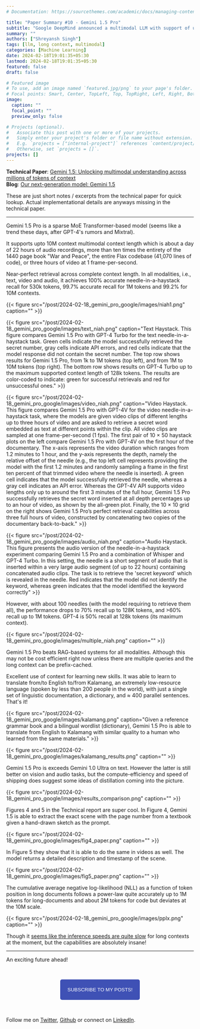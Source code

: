 ```yaml
---
# Documentation: https://sourcethemes.com/academic/docs/managing-content/

title: "Paper Summary #10 - Gemini 1.5 Pro"
subtitle: "Google DeepMind announced a multimodal LLM with support of up to 10M context length."
summary: ""
authors: ["Shreyansh Singh"]
tags: [llm, long context, multimodal]
categories: [Machine Learning]
date: 2024-02-18T19:01:35+05:30
lastmod: 2024-02-18T19:01:35+05:30
featured: false
draft: false

# Featured image
# To use, add an image named `featured.jpg/png` to your page's folder.
# Focal points: Smart, Center, TopLeft, Top, TopRight, Left, Right, BottomLeft, Bottom, BottomRight.
image:
  caption: ""
  focal_point: ""
  preview_only: false

# Projects (optional).
#   Associate this post with one or more of your projects.
#   Simply enter your project's folder or file name without extension.
#   E.g. `projects = ["internal-project"]` references `content/project/deep-learning/index.md`.
#   Otherwise, set `projects = []`.
projects: []
---
```


**Technical Paper**: [Gemini 1.5: Unlocking multimodal understanding across millions of tokens of context](https://storage.googleapis.com/deepmind-media/gemini/gemini_v1_5_report.pdf)  
**Blog**: [Our next-generation model: Gemini 1.5](https://blog.google/technology/ai/google-gemini-next-generation-model-february-2024)  

These are just short notes / excerpts from the technical paper for quick lookup. Actual implementational details are anyways missing in the technical paper.

--------------------

Gemini 1.5 Pro is a sparse MoE Transformer-based model (seems like a trend these days, after GPT-4's rumors and Mixtral).

It supports upto 10M context multimodal context length which is about a day of 22 hours of audio recordings, more than ten times the entirety of the 1440 page book "War and Peace", the entire Flax codebase (41,070 lines of code), or three hours of video at 1 frame-per-second.

Near-perfect retrieval across complete context length. In all modalities, i.e., text, video and audio, it achieves 100% accurate needle-in-a-haystack recall for 530k tokens, 99.7% accurate recall for 1M tokens and 99.2% for 10M contexts. 

{{< figure src="/post/2024-02-18_gemini_pro_google/images/niah1.png" caption="" >}}

{{< figure src="/post/2024-02-18_gemini_pro_google/images/text_niah.png" caption="Text Haystack. This figure compares Gemini 1.5 Pro with GPT-4 Turbo for the text needle-in-a-haystack task. Green cells indicate the model successfully retrieved the secret number, gray cells indicate API errors, and red cells indicate that the model response did not contain the secret number. The top row shows results for Gemini 1.5 Pro, from 1k to 1M tokens (top left), and from 1M to 10M tokens (top right). The bottom row shows results on GPT-4 Turbo up to the maximum supported context length of 128k tokens. The results are color-coded to indicate: green for successful retrievals and red for unsuccessful ones." >}}

{{< figure src="/post/2024-02-18_gemini_pro_google/images/video_niah.png" caption="Video Haystack. This figure compares Gemini 1.5 Pro with GPT-4V for the video needle-in-a-haystack task, where the models are given video clips of different lengths up to three hours of video and are asked to retrieve a secret word embedded as text at different points within the clip. All video clips are sampled at one frame-per-second (1 fps). The first pair of 10 × 50 haystack plots on the left compare Gemini 1.5 Pro with GPT-4V on the first hour of the documentary. The x-axis represents the video duration which ranges from 1.2 minutes to 1 hour, and the y-axis represents the depth, namely the relative offset of the needle (e.g., the top left cell represents providing the model with the first 1.2 minutes and randomly sampling a frame in the first ten percent of that trimmed video where the needle is inserted). A green cell indicates that the model successfully retrieved the needle, whereas a gray cell indicates an API error. Whereas the GPT-4V API supports video lengths only up to around the first 3 minutes of the full hour, Gemini 1.5 Pro successfully retrieves the secret word inserted at all depth percentages up to an hour of video, as shown by the all-green plot. Finally, the 10 × 10 grid on the right shows Gemini 1.5 Pro’s perfect retrieval capabilities across three full hours of video, constructed by concatenating two copies of the documentary back-to-back." >}}

{{< figure src="/post/2024-02-18_gemini_pro_google/images/audio_niah.png" caption="Audio Haystack. This figure presents the audio version of the needle-in-a-haystack experiment comparing Gemini 1.5 Pro and a combination of Whisper and GPT-4 Turbo. In this setting, the needle is a short segment of audio that is inserted within a very large audio segment (of up to 22 hours) containing concatenated audio clips. The task is to retrieve the 'secret keyword' which is revealed in the needle. Red indicates that the model did not identify the keyword, whereas green indicates that the model identified the keyword correctly" >}}

However, with about 100 needles (with the model requiring to retrieve them all), the performance drops to 70% recall up to 128K tokens, and >60% recall up to 1M tokens. GPT-4 is 50% recall at 128k tokens (its maximum context).

{{< figure src="/post/2024-02-18_gemini_pro_google/images/multiple_niah.png" caption="" >}}

Gemini 1.5 Pro beats RAG-based systems for all modalities. Although this may not be cost efficient right now unless there are multiple queries and the long context can be prefix-cached.

Excellent use of context for learning new skills. It was able to learn to translate from/to English to/from Kalamang, an extremely low-resource language (spoken by less than 200 people in the world), with just a single set of linguistic documentation, a dictionary, and ≈ 400 parallel sentences. That's it!

{{< figure src="/post/2024-02-18_gemini_pro_google/images/kalamang.png" caption="Given a reference grammar book and a bilingual wordlist (dictionary), Gemini 1.5 Pro is able to translate from English to Kalamang with similar quality to a human who learned from the same materials." >}}

{{< figure src="/post/2024-02-18_gemini_pro_google/images/kalamang_results.png" caption="" >}}

Gemini 1.5 Pro is exceeds Gemini 1.0 Ultra on text. However the latter is still better on vision and audio tasks, but the compute-efficiency and speed of shipping does suggest some ideas of distillation coming into the picture.

{{< figure src="/post/2024-02-18_gemini_pro_google/images/results_comparison.png" caption="" >}}

Figures 4 and 5 in the Technical report are super cool. In Figure 4, Gemini 1.5 is able to extract the exact scene with the page number from a textbook given a hand-drawn sketch as the prompt. 

{{< figure src="/post/2024-02-18_gemini_pro_google/images/fig4_paper.png" caption="" >}}

In Figure 5 they show that it is able to do the same in videos as well. The model returns a detailed description and timestamp of the scene.

{{< figure src="/post/2024-02-18_gemini_pro_google/images/fig5_paper.png" caption="" >}}

The cumulative average negative log-likelihood (NLL) as a function of token position in long documents follows a power-law quite accurately up to 1M tokens for long-documents and about 2M tokens for code but deviates at the 10M scale.

{{< figure src="/post/2024-02-18_gemini_pro_google/images/pplx.png" caption="" >}}

Though it [seems like the inference speeds are quite slow](https://youtu.be/wa0MT8OwHuk) for long contexts at the moment, but the capabilities are absolutely insane!

------

An exciting future ahead!

&nbsp;

<script type="text/javascript" src="//downloads.mailchimp.com/js/signup-forms/popup/unique-methods/embed.js" data-dojo-config="usePlainJson: true, isDebug: false"></script>

<!-- <button style="background-color: #70ab17; color: #1770AB" id="openpopup">Subscribe to my posts!</button> -->
<div class="button_cont" align="center"><button id="openpopup" class="example_a">Subscribe to my posts!</button></div>

<style>
    .example_a {
        color: #fff !important;
        text-transform: uppercase;
        text-decoration: none;
        background: #3f51b5;
        padding: 20px;
        border-radius: 5px;
        cursor: pointer;
        display: inline-block;
        border: none;
        transition: all 0.4s ease 0s;
    }

    .example_a:hover {
        background: #434343;
        letter-spacing: 1px;
        -webkit-box-shadow: 0px 5px 40px -10px rgba(0,0,0,0.57);
        -moz-box-shadow: 0px 5px 40px -10px rgba(0,0,0,0.57);
        box-shadow: 5px 40px -10px rgba(0,0,0,0.57);
        transition: all 0.4s ease 0s;
    }
</style>


<script type="text/javascript">

function showMailingPopUp() {
    window.dojoRequire(["mojo/signup-forms/Loader"], function(L) { L.start({"baseUrl":"mc.us4.list-manage.com","uuid":"0b10ac14f50d7f4e7d11cf26a","lid":"667a1bb3da","uniqueMethods":true}) })

    document.cookie = "MCPopupClosed=;path=/;expires=Thu, 01 Jan 1970 00:00:00 UTC";
}

document.getElementById("openpopup").onclick = function() {showMailingPopUp()};

</script>

&nbsp;  

<script data-name="BMC-Widget" data-cfasync="false" src="https://cdnjs.buymeacoffee.com/1.0.0/widget.prod.min.js" data-id="shreyanshsingh" data-description="Support me on Buy me a coffee!" data-message="" data-color="#FF5F5F" data-position="Right" data-x_margin="18" data-y_margin="18"></script>

Follow me on [Twitter](https://twitter.com/shreyansh_26), [Github](https://github.com/shreyansh26) or connect on [LinkedIn](https://www.linkedin.com/in/shreyansh26/).